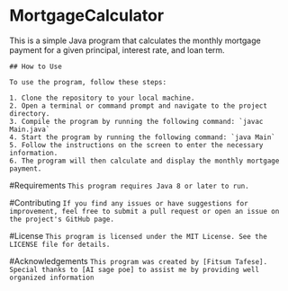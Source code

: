 # MortgageCalculator
This is a simple Java program that calculates the monthly mortgage payment for a given principal, interest rate, and loan term.
```
## How to Use

To use the program, follow these steps:

1. Clone the repository to your local machine.
2. Open a terminal or command prompt and navigate to the project directory.
3. Compile the program by running the following command: `javac Main.java`
4. Start the program by running the following command: `java Main`
5. Follow the instructions on the screen to enter the necessary information.
6. The program will then calculate and display the monthly mortgage payment.
```
#Requirements
```This program requires Java 8 or later to run.```

#Contributing
```If you find any issues or have suggestions for improvement, feel free to submit a pull request or open an issue on the project's GitHub page.```

#License
```This program is licensed under the MIT License. See the LICENSE file for details.```

#Acknowledgements
```This program was created by [Fitsum Tafese]. Special thanks to [AI sage poe] to assist me by providing well organized information ```
